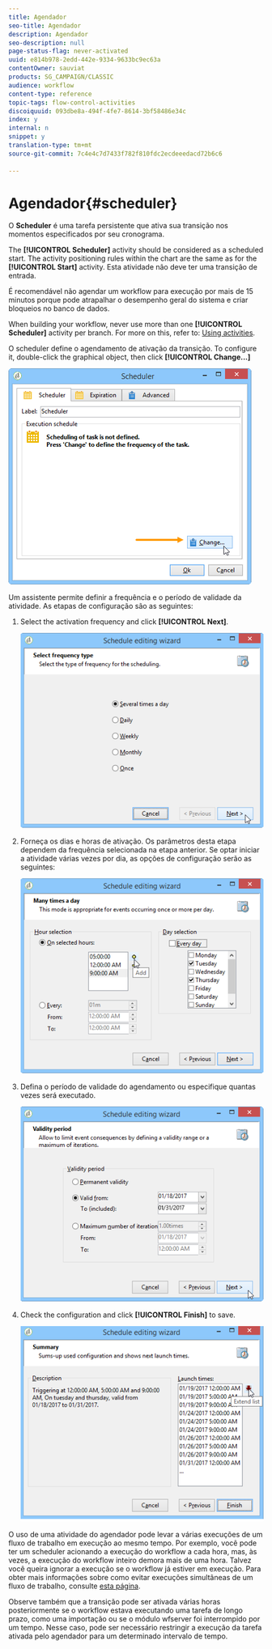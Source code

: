 ```yaml
---
title: Agendador
seo-title: Agendador
description: Agendador
seo-description: null
page-status-flag: never-activated
uuid: e814b978-2edd-442e-9334-9633bc9ec63a
contentOwner: sauviat
products: SG_CAMPAIGN/CLASSIC
audience: workflow
content-type: reference
topic-tags: flow-control-activities
discoiquuid: 093dbe8a-494f-4fe7-8614-3bf58486e34c
index: y
internal: n
snippet: y
translation-type: tm+mt
source-git-commit: 7c4e4c7d7433f782f810fdc2ecdeeedacd72b6c6

---
```



# Agendador{#scheduler}

O **Scheduler** é uma tarefa persistente que ativa sua transição nos momentos especificados por seu cronograma.

The **[!UICONTROL Scheduler]** activity should be considered as a scheduled start. The activity positioning rules within the chart are the same as for the **[!UICONTROL Start]** activity. Esta atividade não deve ter uma transição de entrada.

É recomendável não agendar um workflow para execução por mais de 15 minutos porque pode atrapalhar o desempenho geral do sistema e criar bloqueios no banco de dados.

When building your workflow, never use more than one **[!UICONTROL Scheduler]** activity per branch. For more on this, refer to: [Using activities](../../workflow/using/workflow-best-practices.md#using-activities).

O scheduler define o agendamento de ativação da transição. To configure it, double-click the graphical object, then click **[!UICONTROL Change...]**

![](assets/s_user_segmentation_scheduler.png)

Um assistente permite definir a frequência e o período de validade da atividade. As etapas de configuração são as seguintes:

1. Select the activation frequency and click **[!UICONTROL Next]**.

   ![](assets/s_user_segmentation_scheduler2.png)

1. Forneça os dias e horas de ativação. Os parâmetros desta etapa dependem da frequência selecionada na etapa anterior. Se optar iniciar a atividade várias vezes por dia, as opções de configuração serão as seguintes:

   ![](assets/s_user_segmentation_scheduler3.png)

1. Defina o período de validade do agendamento ou especifique quantas vezes será executado.

   ![](assets/s_user_segmentation_scheduler4.png)

1. Check the configuration and click **[!UICONTROL Finish]** to save.

   ![](assets/s_user_segmentation_scheduler5.png)

O uso de uma atividade do agendador pode levar a várias execuções de um fluxo de trabalho em execução ao mesmo tempo. Por exemplo, você pode ter um scheduler acionando a execução do workflow a cada hora, mas, às vezes, a execução do workflow inteiro demora mais de uma hora. Talvez você queira ignorar a execução se o workflow já estiver em execução. Para obter mais informações sobre como evitar execuções simultâneas de um fluxo de trabalho, consulte [esta página](../../workflow/using/monitoring-workflow-execution.md#preventing-simultaneous-multiple-execution).

Observe também que a transição pode ser ativada várias horas posteriormente se o workflow estava executando uma tarefa de longo prazo, como uma importação ou se o módulo wfserver foi interrompido por um tempo. Nesse caso, pode ser necessário restringir a execução da tarefa ativada pelo agendador para um determinado intervalo de tempo.
